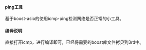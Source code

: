#### ping工具

基于boost-asio的使用icmp-ping检测网络是否正常的小工具。

#### 编译说明

直接打开icmp，进行编译即可，已经将需要的boost库文件拷贝到3rd中。



